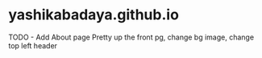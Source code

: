 # yashikabadaya.github.io

TODO -
Add About page
Pretty up the front pg, change bg image, change top left header

